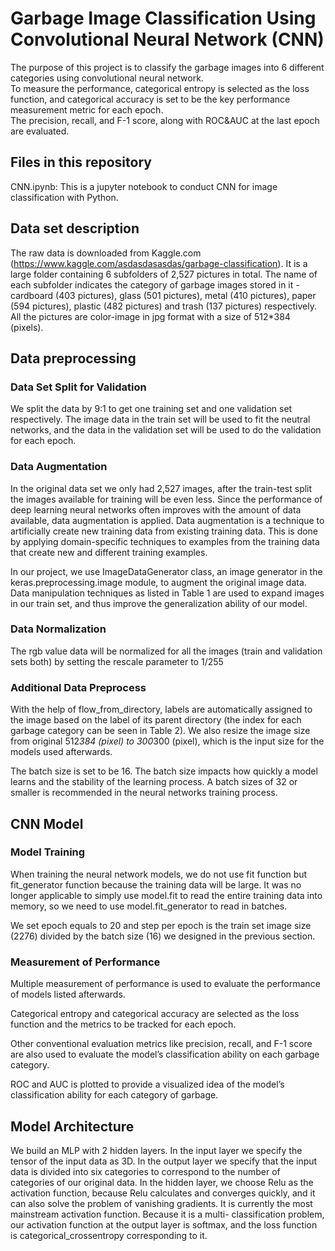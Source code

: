 # Garbage Image Classification Using Convolutional Neural Network (CNN)

The purpose of this project is to classify the garbage images into 6 different categories using convolutional neural network. <br />
To measure the performance, categorical entropy is selected as the loss function, 
and categorical accuracy is set to be the key performance measurement metric for each epoch. <br />
The precision, recall, and F-1 score, along with ROC&AUC at the last epoch are evaluated. <br />

## Files in this repository 
CNN.ipynb: This is a jupyter notebook to conduct CNN for image classification with Python.

## Data set description

The raw data is downloaded from Kaggle.com (https://www.kaggle.com/asdasdasasdas/garbage-classification). It is a large folder containing 6 subfolders of 2,527 pictures in total. The name of each subfolder indicates the category of garbage images stored in it - cardboard (403 pictures), glass (501 pictures), metal (410 pictures), paper (594 pictures), plastic (482 pictures) and trash (137 pictures) respectively. All the pictures are color-image in jpg format with a size of 512*384 (pixels). <br />

## Data preprocessing
### Data Set Split for Validation
We split the data by 9:1 to get one training set and one validation set respectively. The image data in the train set will be used to fit the neutral networks, and the data in the validation set will be used to do the validation for each epoch.

### Data Augmentation
In the original data set we only had 2,527 images, after the train-test split the images available for training will be even less. Since the performance of deep learning neural networks often improves with the amount of data available, data augmentation is applied. Data augmentation is a technique to artificially create new training data from existing training data. This is done by applying domain-specific techniques to examples from the training data that create new and different training examples.

In our project, we use ImageDataGenerator class, an image generator in the keras.preprocessing.image module, to augment the original image data. Data manipulation techniques as listed in Table 1 are used to expand images in our train
set, and thus improve the generalization ability of our model.

### Data Normalization
The rgb value data will be normalized for all the images (train and validation sets both) by setting the rescale parameter to 1/255

### Additional Data Preprocess
With the help of flow_from_directory, labels are automatically assigned to the image based on the label of its parent directory (the index for each garbage category can be seen in Table 2). We also resize the image size from original 512*384 (pixel) to 300*300 (pixel), which is the input size for the models used afterwards.

The batch size is set to be 16. The batch size impacts how quickly a model learns and the stability of the learning process. A batch sizes of 32 or smaller is recommended in the neural networks training process.

## CNN Model 
### Model Training
When training the neural network models, we do not use fit function but fit_generator function because the training data will be large. It was no longer applicable to simply use model.fit to read the entire training data into memory, so we need to use model.fit_generator to read in batches.

We set epoch equals to 20 and step per epoch is the train set image size (2276) divided by the batch size (16) we designed in the previous section.

### Measurement of Performance
Multiple measurement of performance is used to evaluate the performance of
models listed afterwards.

Categorical entropy and categorical accuracy are selected as the loss function and
the metrics to be tracked for each epoch.

Other conventional evaluation metrics like precision, recall, and F-1 score are also
used to evaluate the model’s classification ability on each garbage category.

ROC and AUC is plotted to provide a visualized idea of the model’s classification
ability for each category of garbage.

## Model Architecture 
We build an MLP with 2 hidden layers. In the input layer we specify the tensor of the input data as 3D. In the output layer we specify that the input data is divided into six categories to correspond to the number of categories of our original data. In the hidden layer, we choose Relu as the activation function, because Relu calculates and converges quickly, and it can also solve the problem of vanishing gradients. It is currently the most mainstream activation function. Because it is a multi- classification problem, our activation function at the output layer is softmax, and the loss function is categorical_crossentropy corresponding to it. 
